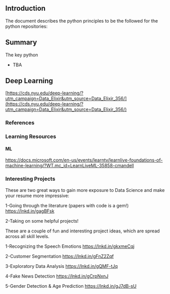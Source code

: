 ## Introduction
The document describes the python principles to be the followed for the python repositories:

## Summary

The key python 

- TBA

## Deep Learning

[https://cds.nyu.edu/deep-learning/?utm_campaign=Data_Elixir&utm_source=Data_Elixir_356/](https://cds.nyu.edu/deep-learning/?utm_campaign=Data_Elixir&utm_source=Data_Elixir_356/)


### References

### Learning Resources 

#### ML

https://docs.microsoft.com/en-us/events/learntv/learnlive-foundations-of-machine-learning/?WT.mc_id=LearnLiveML-35858-cmandell

### Interesting Projects

These are two great ways to gain more exposure to Data Science and make your resume more impressive:

1-Going through the literature (papers with code is a gem!) https://lnkd.in/gagBFsk

2-Taking on some helpful projects!

These are a couple of fun and interesting project ideas, which are spread across all skill levels.

1-Recognizing the Speech Emotions
https://lnkd.in/gkxmeCqj

2-Customer Segmentation
https://lnkd.in/gFnZ2Zqf

3-Exploratory Data Analysis
https://lnkd.in/gQMF-tJq

4-Fake News Detection https://lnkd.in/gCrpNxnJ

5-Gender Detection & Age Prediction
https://lnkd.in/gJ7dB-sU

